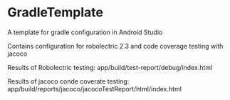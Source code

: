 GradleTemplate
==============

A template for gradle configuration in Android Studio

Contains configuration for robolectric 2.3 and code coverage testing with jacoco

Results of Robolectric testing: app/build/test-report/debug/index.html

Results of jacoco conde coverate testing: app/build/reports/jacoco/jacocoTestReport/html/index.html

